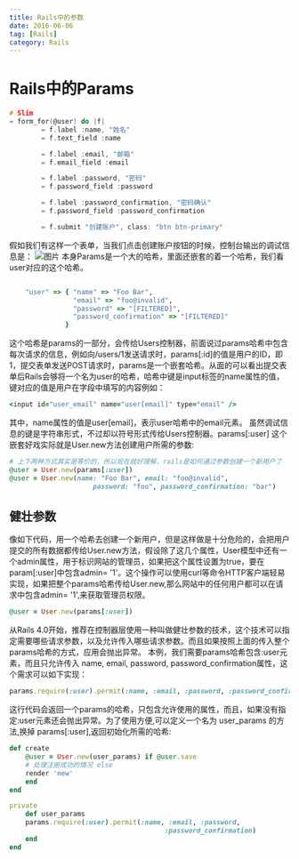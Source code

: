```yaml
---
title: Rails中的参数
date: 2016-06-06
tag: [Rails]
category: Rails
---
```


# Rails中的Params
```c
# Slim
= form_for(@user) do |f|
        = f.label :name, "姓名"
        = f.text_field :name

        = f.label :email, "邮箱"
        = f.email_field :email

        = f.label :password, "密码"
        = f.password_field :password

        = f.label :password_confirmation, "密码确认"
        = f.password_field :password_confirmation

        = f.submit "创建账户", class: "btn btn-primary"
```

假如我们有这样一个表单，当我们点击创建账户按钮的时候，控制台输出的调试信息是：
 ![图片](RailsWithParams_1.jpg)
本身Params是一个大的哈希，里面还嵌套的着一个哈希，我们看user对应的这个哈希。

```ruby

    "user" => { "name" => "Foo Bar",
                "email" => "foo@invalid",
                "password" => "[FILTERED]",
                "password_confirmation" => "[FILTERED]"
              }
```

这个哈希是params的一部分，会传给Users控制器，前面说过params哈希中包含每次请求的信息，例如向/users/1发送请求时，params[:id]的值是用户的ID，即1，提交表单发送POST请求时，params是一个嵌套哈希。从面的可以看出提交表单后Rails会够将一个名为user的哈希，哈希中键是input标签的name属性的值，键对应的值是用户在字段中填写的内容例如：

```ruby
<input id="user_email" name="user[email]" type="email" />
```

其中，name属性的值是user[email]，表示user哈希中的email元素。
虽然调试信息的键是字符串形式，不过却以符号形式传给Users控制器。params[:user] 这个嵌套好戏实际就是User.new方法创建用户所需的参数:


```ruby
# 上下两种方式其实是等价的，所以现在就好理解，rails是如何通过参数创建一个新用户了
@user = User.new(params[:user])
@user = User.new(name: "Foo Bar", email: "foo@invalid",
                     password: "foo", password_confirmation: "bar")
```



## 健壮参数

像如下代码，用一个哈希去创建一个新用户，但是这样做是十分危险的，会把用户提交的所有数据都传给User.new方法，假设除了这几个属性，User模型中还有一个admin属性，用于标识网站的管理员，如果把这个属性设置为true，要在param[:user]中包含admin= '1'。这个操作可以使用curl等命令HTTP客户端轻易实现，如果把整个params哈希传给User.new,那么网站中的任何用户都可以在请求中包含admin= '1',来获取管理员权限。

```ruby
@user = User.new(params[:user])
```

从Rails 4.0开始，推荐在控制器层使用一种叫做健壮参数的技术，这个技术可以指定需要哪些请求参数，以及允许传入哪些请求参数。而且如果按照上面的传入整个params哈希的方式，应用会抛出异常。
本例，我们需要params哈希包含:user元素，而且只允许传入 name, email, password, password_confirmation属性，这个需求可以如下实现：

```ruby
params.require(:user).permit(:name, :email, :password, :password_confirmation)
```

这行代码会返回一个params的哈希，只包含允许使用的属性，而且，如果没有指定:user元素还会抛出异常。为了使用方便,可以定义一个名为 user_params 的方法,换掉 params[:user],返回初始化所需的哈希:

```ruby
def create
    @user = User.new(user_params) if @user.save
    # 处理注册成功的情况 else
    render 'new'
    end
end

private
    def user_params
    params.require(:user).permit(:name, :email, :password,
                                       :password_confirmation)
    end
end
```
